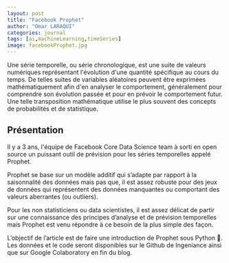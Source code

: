 ```yaml
---
layout: post
title: "Facebook Prophet"
author: "Omar LARAQUI"
categories: journal
tags: [ai,machineLearning,timeSeries]
image: facebookProphet.jpg
---
```


Une série temporelle, ou série chronologique, est une suite de valeurs numériques représentant l'évolution d'une quantité spécifique au
cours du temps. De telles suites de variables aléatoires peuvent être exprimées mathématiquement afin d'en analyser le comportement,
généralement pour comprendre son évolution passée et pour en prévoir le comportement futur. Une telle transposition mathématique
utilise le plus souvent des concepts de probabilités et de statistique.

## Présentation

Il y a 3 ans, l'équipe de Facebook Core Data Science team à sorti en open source un puissant outil de prévision pour les séries temporelles appelé
Prophet.

Prophet se base sur un modèle additif qui s’adapte par rapport à la saisonnalité des données mais pas que, il est assez robuste pour des jeux de
données qui représentent des données manquantes ou comportant des valeurs aberrantes (ou outliers).

Pour les non statisticiens ou data scientistes, il est assez délicat de partir sur une connaissance des principes d’analyse et de prévision temporelles
mais Prophet est venu répondre à ce besoin de la plus simple des façon.

L’objectif de l’article est de faire une introduction de Prophet sous Python 🐍. Les données et le code seront disponibles sur le Github de
Ingeniance ainsi que sur Google Colaboratory en fin du blog.